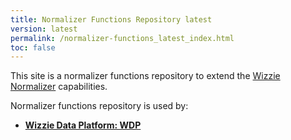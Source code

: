 ```yaml
---
title: Normalizer Functions Repository latest
version: latest
permalink: /normalizer-functions_latest_index.html
toc: false
---
```


This site is a normalizer functions repository to extend the [Wizzie Normalizer](/normalizer_latest_index.html) capabilities.

Normalizer functions repository is used by:

* **[Wizzie Data Platform: WDP](https://wizzie.io/what-is-wizzie/#platform)**

